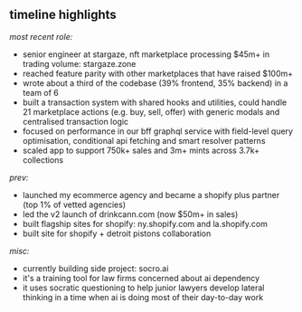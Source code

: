 ## **timeline highlights**

*most recent role:*
* senior engineer at stargaze, nft marketplace processing $45m+ in trading volume: stargaze.zone
* reached feature parity with other marketplaces that have raised $100m+
* wrote about a third of the codebase (39% frontend, 35% backend) in a team of 6
* built a transaction system with shared hooks and utilities, could handle 21 marketplace actions (e.g. buy, sell, offer) with generic modals and centralised transaction logic
* focused on performance in our bff graphql service with field-level query optimisation, conditional api fetching and smart resolver patterns
* scaled app to support 750k+ sales and 3m+ mints across 3.7k+ collections

*prev:*
* launched my ecommerce agency and became a shopify plus partner (top 1% of vetted agencies)
* led the v2 launch of drinkcann.com (now $50m+ in sales)
* built flagship sites for shopify: ny.shopify.com and la.shopify.com
* built site for shopify + detroit pistons collaboration

*misc:*
* currently building side project: socro.ai
* it's a training tool for law firms concerned about ai dependency
* it uses socratic questioning to help junior lawyers develop lateral thinking in a time when ai is doing most of their day-to-day work

